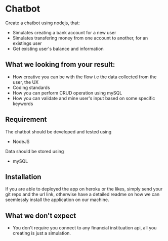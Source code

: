 # Chatbot
Create a chatbot using nodejs, that:

* Simulates creating a bank account for a new user 
* Simulates transfering money from one account to another, for an existings user
* Get existing user's balance and information

## What we looking from your result:
* How creative you can be with the flow i.e the data collected from the user, the UX
* Coding standards
* How you can perform CRUD operation using mySQL
* How you can validate and mine user's input based on some specific keywords

## Requirement

The chatbot should be developed and tested using

* NodeJS

Data should be stored using 

* mySQL


## Installation

If you are able to deployed the app on heroku or the likes, simply send your git repo and the url link, otherwise have a detailed readme on how we can seemlessly install the application on our machine.

## What we don't expect

* You don't require you connect to any financial instituation api, all you creating is just a simulation.

